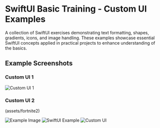 # SwiftUI Basic Training - Custom UI Examples

A collection of SwiftUI exercises demonstrating text formatting, shapes, gradients, icons, and image handling. These examples showcase essential SwiftUI concepts applied in practical projects to enhance understanding of the basics.

## Example Screenshots

### Custom UI 1
![Custom UI 1](Assets/fortnite2)

### Custom UI 2
(assets/fortnite2)

![Example Image](assets/your-image-name.png)
![SwiftUI Example](https://upload.wikimedia.org/wikipedia/commons/thumb/9/9d/Swift_logo.svg/320px-Swift_logo.svg.png)
![Custom UI](Assets/BackgroundColor)
